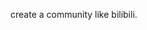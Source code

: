 create a community like bilibili.

<script src="https://gist.github.com/jokereven/9f8118785e2d128d746db5f61b0e0a2a.js"></script>
